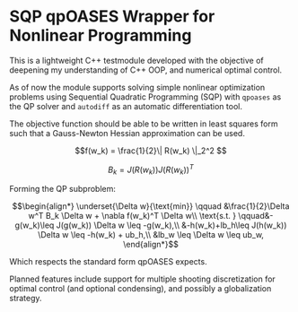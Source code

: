 # SQP qpOASES Wrapper for Nonlinear Programming

This is a lightweight C++ testmodule developed with the objective of deepening my understanding of C++ OOP, and numerical optimal control.

As of now the module supports solving simple nonlinear optimization problems using Sequential Quadratic Programming (SQP) with `qpoases` as the QP solver and `autodiff` as an automatic differentiation tool. 

The objective function should be able to be written in least squares form such that a Gauss-Newton Hessian approximation can be used.

```math 
f(w_k) = \frac{1}{2}\| R(w_k) \|_2^2 
```
```math
B_k = J(R(w_k))J(R(w_k))^T
```

Forming the QP subproblem:

```math
\begin{align*}
\underset{\Delta w}{\text{min}} \qquad &\frac{1}{2}\Delta w^T B_k \Delta w + \nabla f(w_k)^T \Delta w\\
\text{s.t. } \qquad&-g(w_k)\leq J(g(w_k)) \Delta w \leq -g(w_k),\\
&-h(w_k)+lb_h\leq J(h(w_k)) \Delta w \leq  -h(w_k) + ub_h,\\
&lb_w \leq \Delta w \leq ub_w,
\end{align*}
```
Which respects the standard form qpOASES expects.

Planned features include support for multiple shooting discretization for optimal control (and optional condensing), and possibly a globalization strategy.